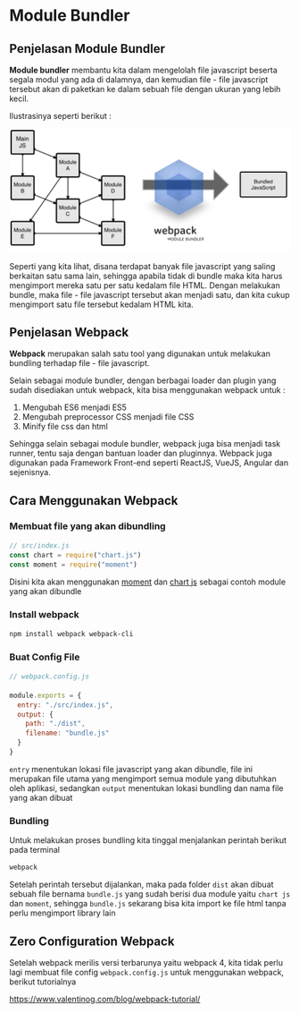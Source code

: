 # Module Bundler

## Penjelasan Module Bundler

**Module bundler** membantu kita dalam mengelolah file javascript beserta segala modul yang ada di dalamnya, dan kemudian file - file javascript tersebut akan di paketkan ke dalam sebuah file dengan ukuran yang lebih kecil.

Ilustrasinya seperti berikut :

![module bundler](webpack-roadmap.png)

Seperti yang kita lihat, disana terdapat banyak file javascript yang saling berkaitan satu sama lain, sehingga apabila tidak di bundle maka kita harus mengimport mereka satu per satu kedalam file HTML. Dengan melakukan bundle, maka file - file javascript tersebut akan menjadi satu, dan kita cukup mengimport satu file tersebut kedalam HTML kita.

## Penjelasan Webpack

**Webpack** merupakan salah satu tool yang digunakan untuk melakukan bundling terhadap file - file javascript.

Selain sebagai module bundler, dengan berbagai loader dan plugin yang sudah disediakan untuk webpack, kita bisa menggunakan webpack untuk :

1.  Mengubah ES6 menjadi ES5
2.  Mengubah preprocessor CSS menjadi file CSS
3.  Minify file css dan html

Sehingga selain sebagai module bundler, webpack juga bisa menjadi task runner, tentu saja dengan bantuan loader dan pluginnya. Webpack juga digunakan pada Framework Front-end seperti ReactJS, VueJS, Angular dan sejenisnya.

## Cara Menggunakan Webpack

### Membuat file yang akan dibundling

```javascript
// src/index.js
const chart = require("chart.js")
const moment = require("moment")
```

Disini kita akan menggunakan [moment](https://momentjs.com/) dan [chart js](https://www.chartjs.org/) sebagai contoh module yang akan dibundle

### Install webpack

```bash
npm install webpack webpack-cli
```

### Buat Config File

```javascript
// webpack.config.js

module.exports = {
  entry: "./src/index.js",
  output: {
    path: "./dist",
    filename: "bundle.js"
  }
}
```

`entry` menentukan lokasi file javascript yang akan dibundle, file ini merupakan file utama yang mengimport semua module yang dibutuhkan oleh aplikasi, sedangkan `output` menentukan lokasi bundling dan nama file yang akan dibuat

### Bundling

Untuk melakukan proses bundling kita tinggal menjalankan perintah berikut pada terminal

```bash
webpack
```

Setelah perintah tersebut dijalankan, maka pada folder `dist` akan dibuat sebuah file bernama `bundle.js` yang sudah berisi dua module yaitu `chart js` dan `moment`, sehingga `bundle.js` sekarang bisa kita import ke file html tanpa perlu mengimport library lain

## Zero Configuration Webpack

Setelah webpack merilis versi terbarunya yaitu webpack 4, kita tidak perlu lagi membuat file config `webpack.config.js` untuk menggunakan webpack, berikut tutorialnya

https://www.valentinog.com/blog/webpack-tutorial/
